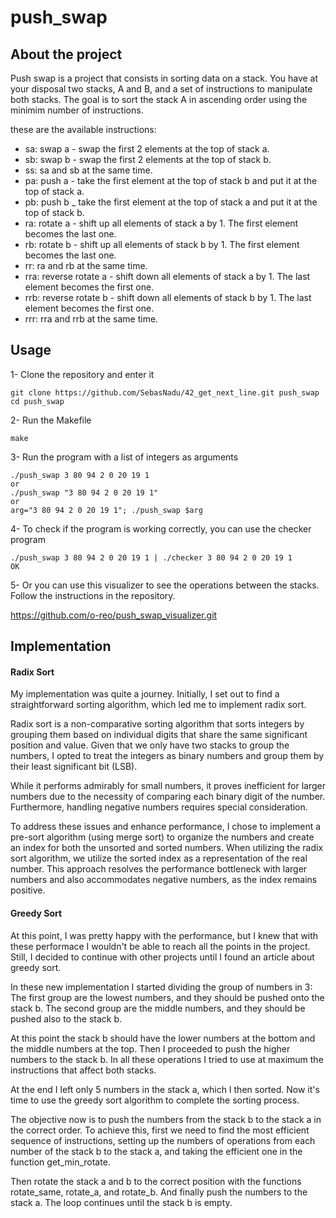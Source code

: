 # push_swap

## About the project

Push swap is a project that consists in sorting data on a stack. You have at your disposal
two stacks, A and B, and a set of instructions to manipulate both stacks. The goal is to sort
the stack A in ascending order using the minimim number of instructions.

these are the available instructions:

- sa: swap a - swap the first 2 elements at the top of stack a.
- sb: swap b - swap the first 2 elements at the top of stack b.
- ss: sa and sb at the same time.
- pa: push a - take the first element at the top of stack b and put it at the top of stack a.
- pb: push b \_ take the first element at the top of stack a and put it at the top of stack b.
- ra: rotate a - shift up all elements of stack a by 1. The first element becomes the last one.
- rb: rotate b - shift up all elements of stack b by 1. The first element becomes the last one.
- rr: ra and rb at the same time.
- rra: reverse rotate a - shift down all elements of stack a by 1. The last element becomes the first one.
- rrb: reverse rotate b - shift down all elements of stack b by 1. The last element becomes the first one.
- rrr: rra and rrb at the same time.

## Usage

1- Clone the repository and enter it

```shell
git clone https://github.com/SebasNadu/42_get_next_line.git push_swap
cd push_swap
```

2- Run the Makefile

```shell
make
```

3- Run the program with a list of integers as arguments

```shell
./push_swap 3 80 94 2 0 20 19 1
or
./push_swap "3 80 94 2 0 20 19 1"
or
arg="3 80 94 2 0 20 19 1"; ./push_swap $arg
```

4- To check if the program is working correctly, you can use the checker program

```shell
./push_swap 3 80 94 2 0 20 19 1 | ./checker 3 80 94 2 0 20 19 1
OK
```

5- Or you can use this visualizer to see the operations between the stacks. Follow the instructions in the repository.

https://github.com/o-reo/push_swap_visualizer.git

## Implementation

#### Radix Sort

My implementation was quite a journey. Initially, I set out to find a straightforward sorting algorithm, which led me to implement radix sort.

Radix sort is a non-comparative sorting algorithm that sorts integers by grouping them based on individual digits that share the same significant position and value. Given that we only have two stacks to group the numbers, I opted to treat the integers as binary numbers and group them by their least significant bit (LSB).

While it performs admirably for small numbers, it proves inefficient for larger numbers due to the necessity of comparing each binary digit of the number. Furthermore, handling negative numbers requires special consideration.

To address these issues and enhance performance, I chose to implement a pre-sort algorithm (using merge sort) to organize the numbers and create an index for both the unsorted and sorted numbers. When utilizing the radix sort algorithm, we utilize the sorted index as a representation of the real number. This approach resolves the performance bottleneck with larger numbers and also accommodates negative numbers, as the index remains positive.

#### Greedy Sort

At this point, I was pretty happy with the performance, but I knew that with these performace I wouldn't be able to reach all the points in the project. Still, I decided to continue with other projects until I found an article about greedy sort.

In these new implementation I started dividing the group of numbers in 3: The first group are the lowest numbers, and they should be pushed onto the stack b. The second group are the middle numbers, and they should be pushed also to the stack b.

At this point the stack b should have the lower numbers at the bottom and the middle numbers at the top. Then I proceeded to push the higher numbers to the stack b. In all these operations I tried to use at maximum the instructions that affect both stacks.

At the end I left only 5 numbers in the stack a, which I then sorted. Now it's time to use the greedy sort algorithm to complete the sorting process.

The objective now is to push the numbers from the stack b to the stack a in the correct order. To achieve this, first we need to find the most efficient sequence of instructions, setting up the numbers of operations from each number of the stack b to the stack a, and taking the efficient one in the function get_min_rotate.

Then rotate the stack a and b to the correct position with the functions rotate_same, rotate_a, and rotate_b. And finally push the numbers to the stack a. The loop continues until the stack b is empty.
